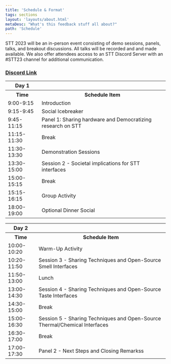 ```yaml
---
title: 'Schedule & Format'
tags: sections
layout: 'layouts/about.html'
metaDesc: "What's this feedback stuff all about?"
path: 'Schedule'
---
```


STT 2023 will be an in-person event consisting of demo sessions, panels, talks, and breakout discussions. All talks will be recorded and and made available. We also offer attendees access to an STT Discord Server with an #STT23 channel for additional communication. 

### [Discord Link](https://discord.gg/hjTQYf8VpX)

 <table class="table">
   <tr>
    <th>Day 1</th>
  </tr>
  <tr>
    <th>Time</th>
    <th>Schedule Item</th>
  </tr>
  <tr>
    <td>9:00-9:15</td>
    <td>Introduction</td>
  </tr>
  <tr>
    <td>9:15-9:45</td>
    <td>Social Icebreaker</td>
  </tr>
  <tr>
    <td>9:45-11:15</td>
    <td>Panel 1: Sharing hardware and Democratizing research on STT</td>
  </tr>
    <tr>
    <td>11:15-11:30</td>
    <td>Break</td>
  </tr>
    <tr>
    <td>11:30-13:30</td>
    <td>Demonstration Sessions</td>
  </tr>
    <tr>
    <td>13:30-15:00</td>
    <td>Session 2 - Societal implications for STT interfaces</td>
  </tr>
  <tr>
    <td>15:00-15:15</td>
    <td>Break</td>
  </tr>
    <tr>
    <td>15:15-16:15</td>
    <td>Group Activity</td>
  </tr>
      <tr>
    <td>18:00-19:00</td>
    <td>Optional Dinner Social</td>
  </tr>
</table> 

 <table class="table">
   <tr>
    <th>Day 2</th>
  </tr>
  <tr>
    <th>Time</th>
    <th>Schedule Item</th>
  </tr>
    <tr>
    <td>10:00-10:20</td>
    <td>Warm-Up Activity</td>
  </tr>
  <tr>
    <td>10:20-11:50</td>
    <td>Session 3 - Sharing Techniques and Open-Source Smell Interfaces</td>
  </tr>
    <tr>
    <td>11:50-13:00</td>
    <td>Lunch</td>
  </tr>
  <tr>
    <td>13:00-14:30</td>
    <td>Session 4 - Sharing Techniques and Open-Source Taste Interfaces</td>
  </tr>
    <tr>
    <td>14:30-15:00</td>
    <td>Break</td>
  </tr>
    </tr>
    <tr>
    <td>15:00-16:30</td>
    <td>Session 5 - Sharing Techniques and Open-Source Thermal/Chemical Interfaces</td>
  </tr>
  <tr>
    <td>16:30-17:00</td>
    <td>Break</td>
  </tr>
      <tr>
    <td>17:00-17:30</td>
    <td>Panel 2 - Next Steps and Closing Remarkss</td>
  </tr>
</table> 